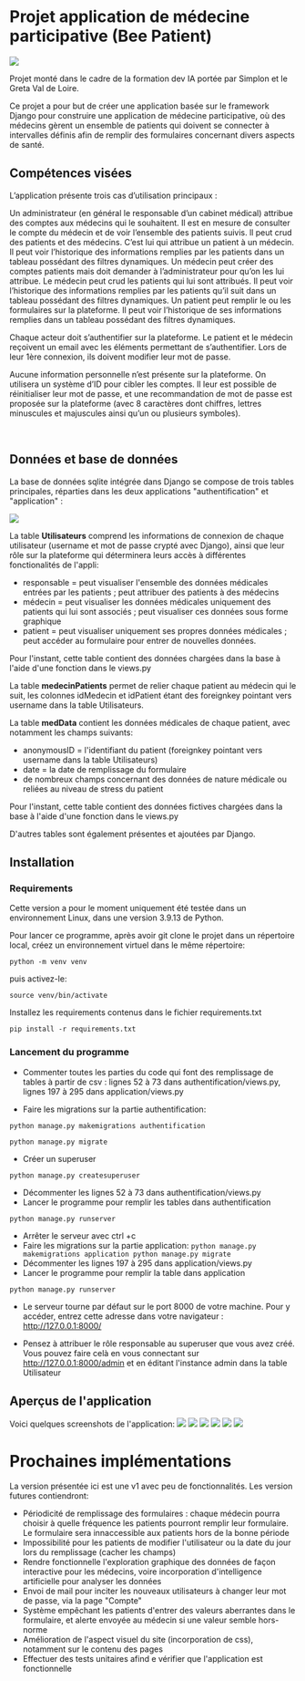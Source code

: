 # Projet application de médecine participative (Bee Patient)
![](https://github.com/data-IA-2022/Doctolib_Sylvine/blob/main/application/static/images/BeePatient.png)

Projet monté dans le cadre de la formation dev IA portée par Simplon et le Greta Val de Loire.

Ce projet a pour but de créer une application basée sur le framework Django pour construire une application de médecine participative, où des médecins gèrent un ensemble de patients qui doivent se connecter à intervalles définis afin de remplir des formulaires concernant divers aspects de santé. 

## Compétences visées
L’application présente trois cas d’utilisation principaux :

Un administrateur (en général le responsable d’un cabinet médical) attribue des comptes aux médecins qui le souhaitent. Il est en mesure de consulter le compte du médecin et de voir l’ensemble des patients suivis. ll peut crud des patients et des médecins. C’est lui qui attribue un patient à un médecin. Il peut voir l’historique des informations remplies par les patients dans un tableau possédant des filtres dynamiques.
Un médecin peut créer des comptes patients mais doit demander à l’administrateur pour qu’on les lui attribue. Le médecin peut crud les patients qui lui sont attribués. Il peut voir l’historique des informations remplies par les patients qu’il suit dans un tableau possédant des filtres dynamiques.
Un patient peut remplir le ou les formulaires sur la plateforme. Il peut voir l’historique de ses informations remplies dans un tableau possédant des filtres dynamiques.

​Chaque acteur doit s’authentifier sur la plateforme. Le patient et le médecin reçoivent un email avec les éléments permettant de s’authentifier. Lors de leur 1ère connexion, ils doivent modifier leur mot de passe.

​Aucune information personnelle n’est présente sur la plateforme. On utilisera un système d’ID pour cibler les comptes. Il leur est possible de réinitialiser leur mot de passe, et une recommandation de mot de passe est proposée sur la plateforme (avec 8 caractères dont chiffres, lettres minuscules et majuscules ainsi qu’un ou plusieurs symboles).

​
##  Données et base de données
La base de données sqlite intégrée dans Django se compose de trois tables principales, réparties dans les deux applications "authentification" et "application" :

![](https://github.com/data-IA-2022/Doctolib_Sylvine/blob/main/images/schema_bdd.png)

La table **Utilisateurs** comprend les informations de connexion de chaque utilisateur (username et mot de passe crypté avec Django), ainsi que leur rôle sur la plateforme qui déterminera leurs accès à différentes fonctionalités de l'appli:
* responsable = peut visualiser l'ensemble des données médicales entrées par les patients ; peut attribuer des patients à des médecins
* médecin = peut visualiser les données médicales uniquement des patients qui lui sont associés ; peut visualiser ces données sous forme graphique
* patient = peut visualiser uniquement ses propres données médicales ; peut accéder au formulaire pour entrer de nouvelles données.

Pour l'instant, cette table contient des données chargées dans la base à l'aide d'une fonction dans le views.py

La table **medecinPatients** permet de relier chaque patient au médecin qui le suit, les colonnes idMedecin et idPatient étant des foreignkey pointant vers username dans la table Utilisateurs.

La table **medData** contient les données médicales de chaque patient, avec notamment les champs suivants:
* anonymousID = l'identifiant du patient (foreignkey pointant vers username dans la table Utilisateurs)
* date = la date de remplissage du formulaire
* de nombreux champs concernant des données de nature médicale ou reliées au niveau de stress du patient

Pour l'instant, cette table contient des données fictives chargées dans la base à l'aide d'une fonction dans le views.py

D'autres tables sont également présentes et ajoutées par Django.

## Installation
### Requirements
Cette version a pour le moment uniquement été testée dans un environnement Linux, dans une version 3.9.13 de Python.

Pour lancer ce programme, après avoir git clone le projet dans un répertoire local, créez un environnement virtuel dans le même répertoire:

`python -m venv venv`

puis activez-le:

`source venv/bin/activate`

Installez les requirements contenus dans le fichier requirements.txt

`pip install -r requirements.txt`


### Lancement du programme

- Commenter toutes les parties du code qui font des remplissage de tables à partir de csv : lignes 52 à 73 dans authentification/views.py, lignes 197 à 295 dans application/views.py

- Faire les migrations sur la partie authentification:

`python manage.py makemigrations authentification`

`python manage.py migrate`
- Créer un superuser

`python manage.py createsuperuser`
- Décommenter les lignes 52 à 73 dans authentification/views.py
- Lancer le programme pour remplir les tables dans authentification

`python manage.py runserver`
- Arrêter le serveur avec ctrl +c 
- Faire les migrations sur la partie application:
`python manage.py makemigrations application
python manage.py migrate`
- Décommenter les lignes 197 à 295 dans application/views.py
- Lancer le programme pour remplir la table dans application

`python manage.py runserver`

- Le serveur tourne par défaut sur le port 8000 de votre machine. Pour y accéder, entrez cette adresse dans votre navigateur : http://127.0.0.1:8000/

- Pensez à attribuer le rôle responsable au superuser que vous avez créé. Vous pouvez faire celà en vous connectant sur http://127.0.0.1:8000/admin et en éditant l'instance admin dans la table Utilisateur

## Aperçus de l'application

Voici quelques screenshots de l'application:
![](https://github.com/data-IA-2022/Doctolib_Sylvine/blob/main/images/accueil.png)
![](https://github.com/data-IA-2022/Doctolib_Sylvine/blob/main/images/assoMedPat.png)
![](https://github.com/data-IA-2022/Doctolib_Sylvine/blob/main/images/vismed.png)
![](https://github.com/data-IA-2022/Doctolib_Sylvine/blob/main/images/form.png)
![](https://github.com/data-IA-2022/Doctolib_Sylvine/blob/main/images/compte.png)
![](https://github.com/data-IA-2022/Doctolib_Sylvine/blob/main/images/rgpd.png)

# Prochaines implémentations
La version présentée ici est une v1 avec peu de fonctionnalités. Les version futures contiendront:
* Périodicité de remplissage des formulaires : chaque médecin pourra choisir à quelle fréquence les patients pourront remplir leur formulaire. Le formulaire sera innaccessible aux patients hors de la bonne période
* Impossibilité pour les patients de modifier l'utilisateur ou la date du jour lors du remplissage (cacher les champs)
* Rendre fonctionnelle l'exploration graphique des données de façon interactive pour les médecins, voire incorporation d'intelligence artificielle pour analyser les données
* Envoi de mail pour inciter les nouveaux utilisateurs à changer leur mot de passe, via la page "Compte"
* Système empêchant les patients d'entrer des valeurs aberrantes dans le formulaire, et alerte envoyée au médecin si une valeur semble hors-norme
* Amélioration de l'aspect visuel du site (incorporation de css), notamment sur le contenu des pages 
* Effectuer des tests unitaires afind e vérifier que l'application est fonctionnelle


